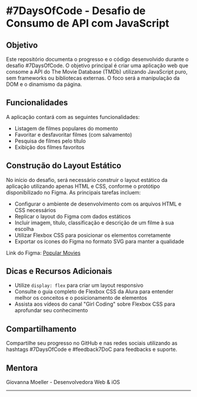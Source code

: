 # #7DaysOfCode - Desafio de Consumo de API com JavaScript

## Objetivo

Este repositório documenta o progresso e o código desenvolvido durante o desafio #7DaysOfCode. O objetivo principal é criar uma aplicação web que consome a API do The Movie Database (TMDb) utilizando JavaScript puro, sem frameworks ou bibliotecas externas. O foco será a manipulação da DOM e o dinamismo da página.

## Funcionalidades

A aplicação contará com as seguintes funcionalidades:

- Listagem de filmes populares do momento
- Favoritar e desfavoritar filmes (com salvamento)
- Pesquisa de filmes pelo título
- Exibição dos filmes favoritos

## Construção do Layout Estático

No início do desafio, será necessário construir o layout estático da aplicação utilizando apenas HTML e CSS, conforme o protótipo disponibilizado no Figma. As principais tarefas incluem:

- Configurar o ambiente de desenvolvimento com os arquivos HTML e CSS necessários
- Replicar o layout do Figma com dados estáticos
- Incluir imagem, título, classificação e descrição de um filme à sua escolha
- Utilizar Flexbox CSS para posicionar os elementos corretamente
- Exportar os ícones do Figma no formato SVG para manter a qualidade

Link do Figma: [Popular Movies](https://www.figma.com/design/T6KNbp4XRHNImNFczpHVts/Popular-Movies?t=VY3SUdOz51i67NTR-0)

## Dicas e Recursos Adicionais

- Utilize `display: flex` para criar um layout responsivo
- Consulte o guia completo de Flexbox CSS da Alura para entender melhor os conceitos e o posicionamento de elementos
- Assista aos vídeos do canal "Girl Coding" sobre Flexbox CSS para aprofundar seu conhecimento

## Compartilhamento

Compartilhe seu progresso no GitHub e nas redes sociais utilizando as hashtags #7DaysOfCode e #feedback7DoC para feedbacks e suporte.

## Mentora

Giovanna Moeller - Desenvolvedora Web & iOS

---
